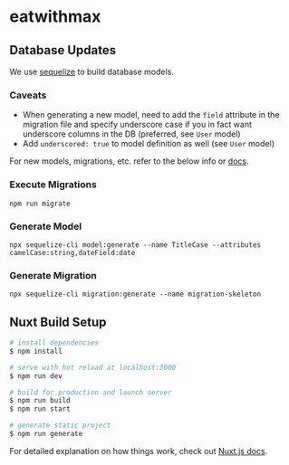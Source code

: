 # eatwithmax

## Database Updates

We use [sequelize](https://sequelize.org/master/index.html) to build database models.

### Caveats

- When generating a new model, need to add the `field` attribute in the migration file and specify underscore case if you in fact want underscore columns in the DB (preferred, see `User` model)
- Add `underscored: true` to model definition as well (see `User` model)

For new models, migrations, etc. refer to the below info or [docs](https://sequelize.org/master/manual/migrations.html).

### Execute Migrations

```
npm run migrate
```

### Generate Model

```
npx sequelize-cli model:generate --name TitleCase --attributes camelCase:string,dateField:date
```

### Generate Migration

```
npx sequelize-cli migration:generate --name migration-skeleton
```

## Nuxt Build Setup

```bash
# install dependencies
$ npm install

# serve with hot reload at localhost:3000
$ npm run dev

# build for production and launch server
$ npm run build
$ npm run start

# generate static project
$ npm run generate
```

For detailed explanation on how things work, check out [Nuxt.js docs](https://nuxtjs.org).
